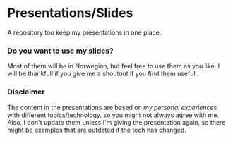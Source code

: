 # Presentations/Slides
A repository too keep my presentations in one place. 

### Do you want to use my slides?
Most of them will be in Norwegian, but feel free to use them as you like.
I will be thankfull if you give me a shoutout if you find them usefull. 

### Disclaimer
The content in the presentations are based on _my personal experiences_ with different topics/technology, so you might not always agree with me. Also, I don't update them unless I'm giving the presentation again, so there might be examples that are outdated if the tech has changed.

